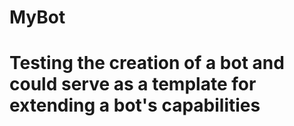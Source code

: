 # MyBot
# Testing the creation of a bot and could serve as a template for extending a bot's capabilities
